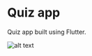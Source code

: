 # Quiz app

Quiz app built using Flutter.

![alt text](https://github.com/sherzodbek-ortiq/quiz_app/blob/master/screenshot1.png?raw=true)